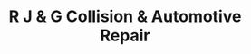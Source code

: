 ---
title: "R J & G Collision & Automotive Repair"
url: /raleigh/r-j-and-g-collision-and-automotive-repair/
shop: car repair
---